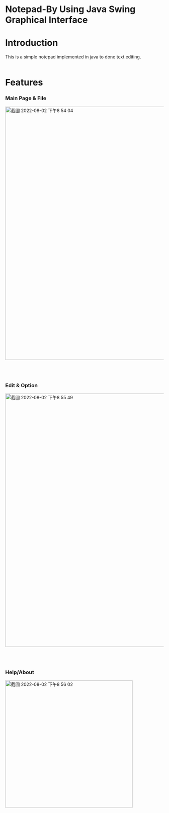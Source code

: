 # Notepad-By Using Java Swing Graphical Interface

# Introduction
This is a simple notepad implemented in java to done text editing.
<br></br>
# Features


### Main Page & File 
<img width="806" alt="截圖 2022-08-02 下午8 54 04" src="https://user-images.githubusercontent.com/81616595/182380182-351a181e-f64f-4b0e-bc76-2049fc513148.png">


<br></br>
### Edit & Option
<img width="806" alt="截圖 2022-08-02 下午8 55 49" src="https://user-images.githubusercontent.com/81616595/182380192-1a6249ac-ac70-48c7-8343-7c7521bff1bf.png">

<br></br>

### Help/About
<img width="405" alt="截圖 2022-08-02 下午8 56 02" src="https://user-images.githubusercontent.com/81616595/182380204-a83a57cc-ad0b-4c8f-9810-05dc8d2d7c3d.png">
